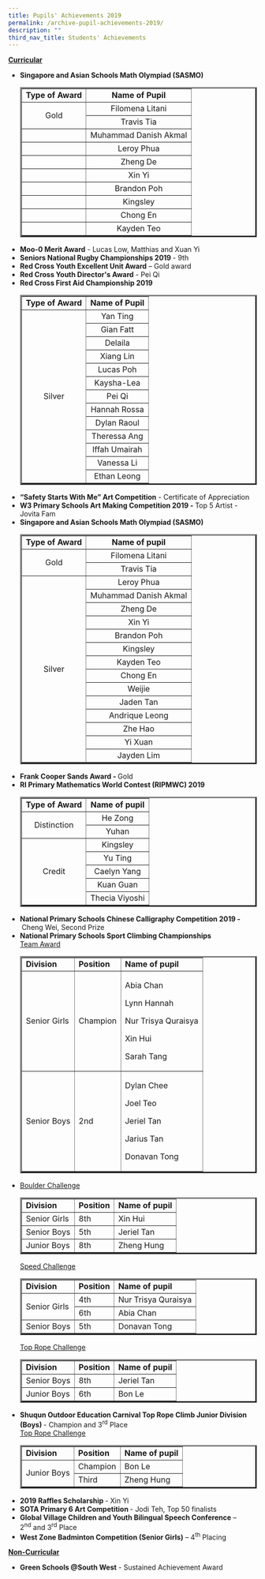 ```yaml
---
title: Pupils' Achievements 2019
permalink: /archive-pupil-achievements-2019/
description: ""
third_nav_title: Students' Achievements
---
```

<p><strong><u>Curricular</u></strong></p>
<ul>
<li><strong>Singapore and Asian Schools Math Olympiad (SASMO)</strong><br />
<table border="3">
<tbody>
<tr>
<td style="text-align: center;"><strong>Type of Award</strong></td>
<td style="text-align: center;"><strong>Name of Pupil</strong></td>
</tr>
<tr>
<td style="text-align: center;" rowspan="2">Gold</td>
<td style="text-align: center;">Filomena Litani</td>
</tr>
<tr>
<td style="text-align: center;">Travis Tia</td>
</tr>
<tr>
<td style="text-align: center;">&nbsp;</td>
<td style="text-align: center;">Muhammad Danish Akmal</td>
</tr>
<tr>
<td style="text-align: center;">&nbsp;</td>
<td style="text-align: center;">Leroy Phua</td>
</tr>
<tr>
<td style="text-align: center;">&nbsp;</td>
<td style="text-align: center;">Zheng De</td>
</tr>
<tr>
<td style="text-align: center;">&nbsp;</td>
<td style="text-align: center;">Xin Yi</td>
</tr>
<tr>
<td style="text-align: center;">&nbsp;</td>
<td style="text-align: center;">Brandon Poh</td>
</tr>
<tr>
<td style="text-align: center;">&nbsp;</td>
<td style="text-align: center;">Kingsley</td>
</tr>
<tr>
<td style="text-align: center;">&nbsp;</td>
<td style="text-align: center;">Chong En</td>
</tr>
<tr>
<td style="text-align: center;">&nbsp;</td>
<td style="text-align: center;">Kayden Teo</td>
</tr>
</tbody>
</table>
</li>
<li><strong>Moo-0 Merit Award</strong>&nbsp;- Lucas Low, Matthias and Xuan Yi</li>
<li><strong>Seniors National Rugby Championships 2019&nbsp;</strong>- 9th</li>
<li><strong>Red Cross Youth Excellent Unit Award</strong>&nbsp;&ndash; Gold award</li>
<li><strong>Red Cross Youth Director's Award</strong>&nbsp;- Pei Qi</li>
<li><strong>Red Cross First Aid Championship 2019</strong><br />
<table border="3">
<tbody>
<tr>
<td style="text-align: center;"><strong>Type of Award</strong></td>
<td style="text-align: center;"><strong>Name of Pupil</strong></td>
</tr>
<tr>
<td style="text-align: center;" rowspan="13">Silver</td>
<td style="text-align: center;">Yan Ting</td>
</tr>
<tr>
<td style="text-align: center;">Gian Fatt</td>
</tr>
<tr>
<td style="text-align: center;">Delaila</td>
</tr>
<tr>
<td style="text-align: center;">Xiang Lin</td>
</tr>
<tr>
<td style="text-align: center;">Lucas Poh</td>
</tr>
<tr>
<td style="text-align: center;">Kaysha-Lea</td>
</tr>
<tr>
<td style="text-align: center;">Pei Qi</td>
</tr>
<tr>
<td style="text-align: center;">Hannah Rossa</td>
</tr>
<tr>
<td style="text-align: center;">Dylan Raoul</td>
</tr>
<tr>
<td style="text-align: center;">Theressa Ang</td>
</tr>
<tr>
<td style="text-align: center;">Iffah Umairah</td>
</tr>
<tr>
<td style="text-align: center;">Vanessa Li</td>
</tr>
<tr>
<td style="text-align: center;">Ethan Leong</td>
</tr>
</tbody>
</table>
</li>
</ul>
<ul>
<li><strong>&ldquo;Safety Starts With Me&rdquo; Art Competition</strong>&nbsp;- Certificate of Appreciation</li>
<li><strong>W3 Primary Schools Art Making Competition&nbsp;</strong><strong>2019 -&nbsp;</strong>Top 5 Artist - Jovita Fam</li>
<li><strong>Singapore and Asian Schools Math Olympiad (SASMO)</strong><br />
<table border="3">
<tbody>
<tr>
<td style="text-align: center;"><strong>Type of Award</strong></td>
<td style="text-align: center;"><strong>Name of pupil</strong></td>
</tr>
<tr>
<td style="text-align: center;" rowspan="2">Gold</td>
<td style="text-align: center;">Filomena Litani</td>
</tr>
<tr>
<td style="text-align: center;">Travis Tia</td>
</tr>
<tr>
<td style="text-align: center;" rowspan="14">Silver</td>
<td style="text-align: center;">Leroy Phua</td>
</tr>
<tr>
<td style="text-align: center;">Muhammad Danish Akmal</td>
</tr>
<tr>
<td style="text-align: center;">Zheng De</td>
</tr>
<tr>
<td style="text-align: center;">Xin Yi</td>
</tr>
<tr>
<td style="text-align: center;">Brandon Poh</td>
</tr>
<tr>
<td style="text-align: center;">Kingsley</td>
</tr>
<tr>
<td style="text-align: center;">Kayden Teo</td>
</tr>
<tr>
<td style="text-align: center;">Chong En</td>
</tr>
<tr>
<td style="text-align: center;">Weijie</td>
</tr>
<tr>
<td style="text-align: center;">Jaden Tan</td>
</tr>
<tr>
<td style="text-align: center;">Andrique Leong</td>
</tr>
<tr>
<td style="text-align: center;">Zhe Hao</td>
</tr>
<tr>
<td style="text-align: center;">Yi Xuan</td>
</tr>
<tr>
<td style="text-align: center;">Jayden Lim</td>
</tr>
</tbody>
</table>
</li>
<li><strong>Frank Cooper Sands Award -&nbsp;</strong>Gold</li>
<li><strong>RI Primary Mathematics World Contest (RIPMWC) 2019<br /></strong>
<table border="3">
<tbody>
<tr>
<td style="text-align: center;"><strong>Type of Award</strong></td>
<td style="text-align: center;"><strong>Name of pupil</strong></td>
</tr>
<tr>
<td style="text-align: center;" rowspan="2">Distinction</td>
<td style="text-align: center;">He Zong</td>
</tr>
<tr>
<td style="text-align: center;">Yuhan</td>
</tr>
<tr>
<td style="text-align: center;" rowspan="5">Credit</td>
<td style="text-align: center;">Kingsley</td>
</tr>
<tr>
<td style="text-align: center;">Yu Ting</td>
</tr>
<tr>
<td style="text-align: center;">Caelyn Yang</td>
</tr>
<tr>
<td style="text-align: center;">Kuan Guan</td>
</tr>
<tr>
<td style="text-align: center;">Thecia Viyoshi</td>
</tr>
</tbody>
</table>
</li>
<li><strong>National Primary Schools Chinese Calligraphy Competition 2019 -&nbsp;</strong>Cheng Wei, Second Prize</li>
<li><strong>National Primary Schools Sport Climbing Championships</strong><br /><u>Team Award</u>
<table border="3">
<tbody>
<tr>
<td><strong>Division</strong></td>
<td><strong>Position</strong></td>
<td><strong>Name of pupil</strong></td>
</tr>
<tr>
<td>Senior Girls</td>
<td>Champion</td>
<td>
<p>Abia Chan</p>
<p>Lynn Hannah</p>
<p>Nur Trisya Quraisya</p>
<p>Xin Hui</p>
<p>Sarah Tang</p>
</td>
</tr>
<tr>
<td>Senior Boys</td>
<td>2nd</td>
<td>
<p>Dylan Chee</p>
<p>Joel Teo</p>
<p>Jeriel Tan</p>
<p>Jarius Tan</p>
<p>Donavan Tong</p>
</td>
</tr>
</tbody>
</table>
</li>
</ul>
<ul>
<li>
<p><u>Boulder Challenge</u></p>
<table border="3">
<tbody>
<tr>
<td><strong>Division</strong></td>
<td><strong>Position</strong></td>
<td><strong>Name of pupil</strong></td>
</tr>
<tr>
<td>Senior Girls</td>
<td>8th</td>
<td>Xin Hui</td>
</tr>
<tr>
<td>Senior Boys</td>
<td>5th</td>
<td>Jeriel Tan</td>
</tr>
<tr>
<td>Junior Boys</td>
<td>8th</td>
<td>Zheng Hung</td>
</tr>
</tbody>
</table>
<p><u>Speed Challenge</u></p>
<table border="3">
<tbody>
<tr>
<td><strong>Division</strong></td>
<td><strong>Position</strong></td>
<td><strong>Name of pupil</strong></td>
</tr>
<tr>
<td rowspan="2">Senior Girls</td>
<td>4th</td>
<td>Nur Trisya Quraisya</td>
</tr>
<tr>
<td>6th</td>
<td>Abia Chan</td>
</tr>
<tr>
<td>Senior Boys</td>
<td>5th</td>
<td>Donavan Tong</td>
</tr>
</tbody>
</table>
<p><u>Top Rope Challenge</u></p>
<table border="3">
<tbody>
<tr>
<td><strong>Division</strong></td>
<td><strong>Position</strong></td>
<td><strong>Name of pupil</strong></td>
</tr>
<tr>
<td>Senior Boys</td>
<td>8th</td>
<td>Jeriel Tan</td>
</tr>
<tr>
<td>Junior Boys</td>
<td>6th</td>
<td>Bon Le</td>
</tr>
</tbody>
</table>
</li>
<li><strong>Shuqun Outdoor Education Carnival Top Rope Climb Junior Division (Boys)&nbsp;</strong>- Champion and 3<sup>rd</sup>&nbsp;Place<br /><u>Top Rope Challenge</u>
<table border="3">
<tbody>
<tr>
<td><strong>Division</strong></td>
<td><strong>Position</strong></td>
<td><strong>Name of pupil</strong></td>
</tr>
<tr>
<td rowspan="2">Junior Boys</td>
<td>Champion</td>
<td>Bon Le</td>
</tr>
<tr>
<td>Third</td>
<td>Zheng Hung</td>
</tr>
</tbody>
</table>
</li>
<li><strong>2019 Raffles Scholarship&nbsp;</strong>- Xin Yi</li>
<li><strong>SOTA Primary 6 Art Competition&nbsp;</strong>- Jodi Teh, Top 50 finalists</li>
<li><strong>Global Village Children and Youth Bilingual Speech Conference</strong>&nbsp;&ndash; 2<sup>nd</sup>&nbsp;and 3<sup>rd</sup>&nbsp;Place</li>
<li><strong>West Zone Badminton Competition (Senior Girls)</strong>&nbsp;&ndash; 4<sup>th</sup>&nbsp;Placing</li>
</ul>
<p><strong><u>Non-Curricular</u></strong></p>
<ul>
<li><strong>Green Schools @South West</strong>&nbsp;- Sustained Achievement Award</li>
</ul>